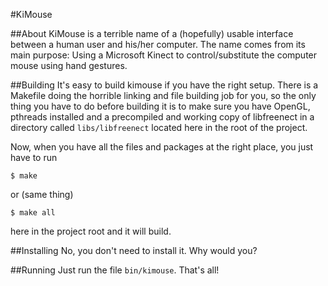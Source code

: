 #KiMouse

##About
KiMouse is a terrible name of a (hopefully) usable interface between a human user and his/her computer. The name comes from its main purpose: Using a Microsoft Kinect to control/substitute the computer mouse using hand gestures.

##Building
It's easy to build kimouse if you have the right setup. There is a Makefile doing the horrible linking and file building job for you, so the only thing you have to do before building it is to make sure you have OpenGL, pthreads installed and a precompiled and working copy of libfreenect in a directory called `libs/libfreenect` located here in the root of the project.

Now, when you have all the files and packages at the right place, you just have to run

	$ make

or (same thing)

	$ make all

here in the project root and it will build.

##Installing
No, you don't need to install it. Why would you?

##Running
Just run the file `bin/kimouse`. That's all!
